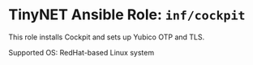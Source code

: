 # TinyNET Ansible Role: `inf/cockpit`

This role installs Cockpit and sets up Yubico OTP and TLS.

Supported OS: RedHat-based Linux system
